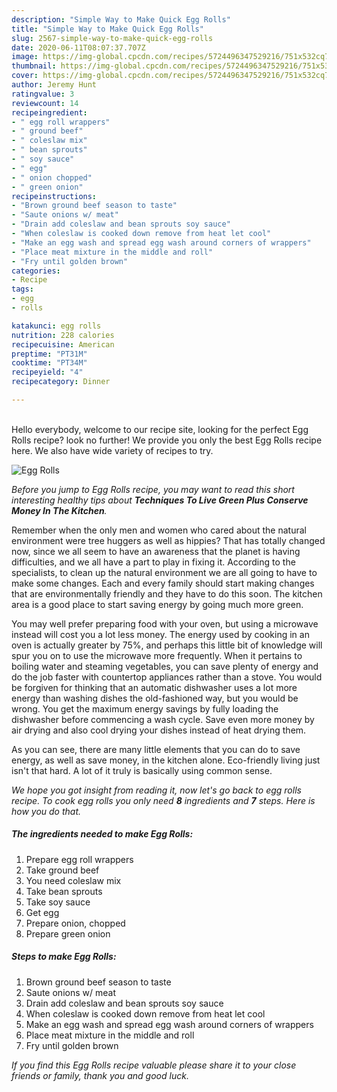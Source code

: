 ```yaml
---
description: "Simple Way to Make Quick Egg Rolls"
title: "Simple Way to Make Quick Egg Rolls"
slug: 2567-simple-way-to-make-quick-egg-rolls
date: 2020-06-11T08:07:37.707Z
image: https://img-global.cpcdn.com/recipes/5724496347529216/751x532cq70/egg-rolls-recipe-main-photo.jpg
thumbnail: https://img-global.cpcdn.com/recipes/5724496347529216/751x532cq70/egg-rolls-recipe-main-photo.jpg
cover: https://img-global.cpcdn.com/recipes/5724496347529216/751x532cq70/egg-rolls-recipe-main-photo.jpg
author: Jeremy Hunt
ratingvalue: 3
reviewcount: 14
recipeingredient:
- " egg roll wrappers"
- " ground beef"
- " coleslaw mix"
- " bean sprouts"
- " soy sauce"
- " egg"
- " onion chopped"
- " green onion"
recipeinstructions:
- "Brown ground beef season to taste"
- "Saute onions w/ meat"
- "Drain add coleslaw and bean sprouts soy sauce"
- "When coleslaw is cooked down remove from heat let cool"
- "Make an egg wash and spread egg wash around corners of wrappers"
- "Place meat mixture in the middle and roll"
- "Fry until golden brown"
categories:
- Recipe
tags:
- egg
- rolls

katakunci: egg rolls 
nutrition: 228 calories
recipecuisine: American
preptime: "PT31M"
cooktime: "PT34M"
recipeyield: "4"
recipecategory: Dinner

---
```

<br>
Hello everybody, welcome to our recipe site, looking for the perfect Egg Rolls recipe? look no further! We provide you only the best Egg Rolls recipe here. We also have wide variety of recipes to try.
<br>


![Egg Rolls](https://img-global.cpcdn.com/recipes/5724496347529216/751x532cq70/egg-rolls-recipe-main-photo.jpg)

<i>Before you jump to Egg Rolls recipe, you may want to read this short interesting healthy tips about 
<strong>Techniques To Live Green Plus Conserve Money In The Kitchen</strong>.</i>
</br>

Remember when the only men and women who cared about the natural environment were tree huggers as well as hippies? That has totally changed now, since we all seem to have an awareness that the planet is having difficulties, and we all have a part to play in fixing it. According to the specialists, to clean up the natural environment we are all going to have to make some changes. Each and every family should start making changes that are environmentally friendly and they have to do this soon. The kitchen area is a good place to start saving energy by going much more green.

You may well prefer preparing food with your oven, but using a microwave instead will cost you a lot less money. The energy used by cooking in an oven is actually greater by 75%, and perhaps this little bit of knowledge will spur you on to use the microwave more frequently. When it pertains to boiling water and steaming vegetables, you can save plenty of energy and do the job faster with countertop appliances rather than a stove. You would be forgiven for thinking that an automatic dishwasher uses a lot more energy than washing dishes the old-fashioned way, but you would be wrong. You get the maximum energy savings by fully loading the dishwasher before commencing a wash cycle. Save even more money by air drying and also cool drying your dishes instead of heat drying them.

As you can see, there are many little elements that you can do to save energy, as well as save money, in the kitchen alone. Eco-friendly living just isn't that hard. A lot of it truly is basically using common sense.


<i>We hope you got insight from reading it, now let's go back to egg rolls recipe. To cook egg rolls you only need <strong>8</strong> ingredients and <strong>7</strong> steps. Here is how you do that.
</i>

##### The ingredients needed to make Egg Rolls:

1. Prepare  egg roll wrappers
1. Take  ground beef
1. You need  coleslaw mix
1. Take  bean sprouts
1. Take  soy sauce
1. Get  egg
1. Prepare  onion, chopped
1. Prepare  green onion


##### Steps to make Egg Rolls:

1. Brown ground beef season to taste
1. Saute onions w/ meat
1. Drain add coleslaw and bean sprouts soy sauce
1. When coleslaw is cooked down remove from heat let cool
1. Make an egg wash and spread egg wash around corners of wrappers
1. Place meat mixture in the middle and roll
1. Fry until golden brown


<i>If you find this Egg Rolls recipe valuable please share it to your close friends or family, thank you and good luck.</i>
